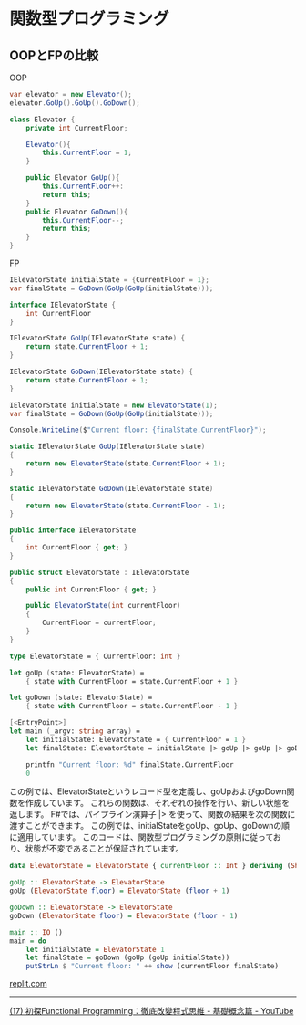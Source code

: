 # 関数型プログラミング

## OOPとFPの比較

OOP

``` cs
var elevator = new Elevator();
elevator.GoUp().GoUp().GoDown();

class Elevator {
    private int CurrentFloor;

    Elevator(){
        this.CurrentFloor = 1;
    }

    public Elevator GoUp(){
        this.CurrentFloor++:
        return this;
    }
    public Elevator GoDown(){
        this.CurrentFloor--;
        return this;
    }
}
```

FP

``` cs
IElevatorState initialState = {CurrentFloor = 1};
var finalState = GoDown(GoUp(GoUp(initialState)));

interface IElevatorState {
    int CurrentFloor
}

IElevatorState GoUp(IElevatorState state) {
    return state.CurrentFloor + 1;
}

IElevatorState GoDown(IElevatorState state) {
    return state.CurrentFloor + 1;
}
```

``` cs
IElevatorState initialState = new ElevatorState(1);
var finalState = GoDown(GoUp(GoUp(initialState)));

Console.WriteLine($"Current floor: {finalState.CurrentFloor}");

static IElevatorState GoUp(IElevatorState state)
{
    return new ElevatorState(state.CurrentFloor + 1);
}

static IElevatorState GoDown(IElevatorState state)
{
    return new ElevatorState(state.CurrentFloor - 1);
}

public interface IElevatorState
{
    int CurrentFloor { get; }
}

public struct ElevatorState : IElevatorState
{
    public int CurrentFloor { get; }

    public ElevatorState(int currentFloor)
    {
        CurrentFloor = currentFloor;
    }
}
```

``` fs
type ElevatorState = { CurrentFloor: int }

let goUp (state: ElevatorState) =
    { state with CurrentFloor = state.CurrentFloor + 1 }

let goDown (state: ElevatorState) =
    { state with CurrentFloor = state.CurrentFloor - 1 }

[<EntryPoint>]
let main (_argv: string array) =
    let initialState: ElevatorState = { CurrentFloor = 1 }
    let finalState: ElevatorState = initialState |> goUp |> goUp |> goDown

    printfn "Current floor: %d" finalState.CurrentFloor
    0
```

この例では、ElevatorStateというレコード型を定義し、goUpおよびgoDown関数を作成しています。
これらの関数は、それぞれの操作を行い、新しい状態を返します。
F#では、パイプライン演算子 |> を使って、関数の結果を次の関数に渡すことができます。
この例では、initialStateをgoUp、goUp、goDownの順に適用しています。
このコードは、関数型プログラミングの原則に従っており、状態が不変であることが保証されています。

``` haskell
data ElevatorState = ElevatorState { currentFloor :: Int } deriving (Show)

goUp :: ElevatorState -> ElevatorState
goUp (ElevatorState floor) = ElevatorState (floor + 1)

goDown :: ElevatorState -> ElevatorState
goDown (ElevatorState floor) = ElevatorState (floor - 1)

main :: IO ()
main = do
    let initialState = ElevatorState 1
    let finalState = goDown (goUp (goUp initialState))
    putStrLn $ "Current floor: " ++ show (currentFloor finalState)
```

[replit.com](https://replit.com/languages/haskell)  

---

[(17) 初探Functional Programming：徹底改變程式思維 - 基礎概念篇 - YouTube](https://www.youtube.com/watch?v=qpOcRG3e9Q8&t=701s)  
